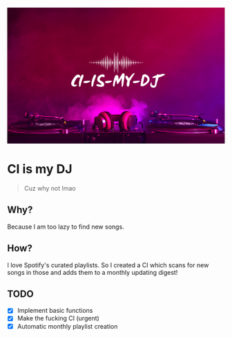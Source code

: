 ![Logo](assets/ci-is-my-dj.png)

# CI is my DJ

> Cuz why not lmao

## Why?

Because I am too lazy to find new songs.

## How?

I love Spotify's curated playlists. So I created a CI which scans for new songs in those and adds them to a monthly
updating digest!

## TODO

- [x] Implement basic functions
- [x] Make the fucking CI (urgent)
- [x] Automatic monthly playlist creation
